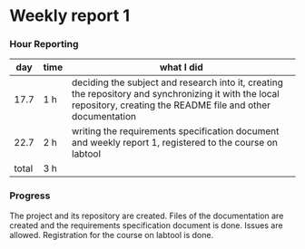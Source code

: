 # Weekly report 1

### Hour Reporting
| **day** | **time** | **what I did** 
| --------- | -------- | ------------- 
| 17.7 | 1 h | deciding the subject and research into it, creating the repository and synchronizing it with the local repository, creating the README file and other documentation
| 22.7 | 2 h | writing the requirements specification document and weekly report 1, registered to the course on labtool
| total | 3 h

### Progress
The project and its repository are created. Files of the documentation are created and the requirements specification document is done. Issues are allowed. Registration for the course on labtool is done.
